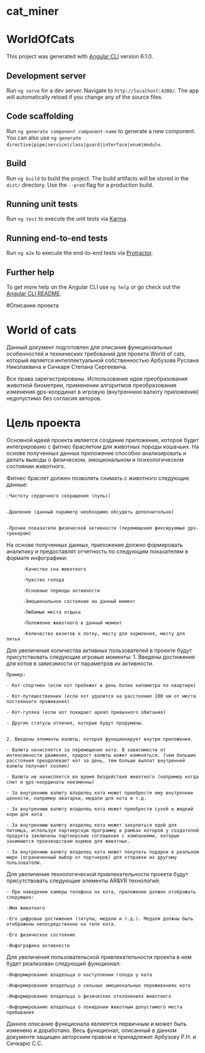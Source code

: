 # cat_miner

# WorldOfCats

This project was generated with [Angular CLI](https://github.com/angular/angular-cli) version 6.1.0.

## Development server

Run `ng serve` for a dev server. Navigate to `http://localhost:4200/`. The app will automatically reload if you change any of the source files.

## Code scaffolding

Run `ng generate component component-name` to generate a new component. You can also use `ng generate directive|pipe|service|class|guard|interface|enum|module`.

## Build

Run `ng build` to build the project. The build artifacts will be stored in the `dist/` directory. Use the `--prod` flag for a production build.

## Running unit tests

Run `ng test` to execute the unit tests via [Karma](https://karma-runner.github.io).

## Running end-to-end tests

Run `ng e2e` to execute the end-to-end tests via [Protractor](http://www.protractortest.org/).

## Further help

To get more help on the Angular CLI use `ng help` or go check out the [Angular CLI README](https://github.com/angular/angular-cli/blob/master/README.md).

#Описание проекта
# World of cats
Данный документ подготовлен для описания функциональных особенностей и технических требований для проекта World of cats, который является интеллектуальной собственностью Арбузова Руслана Николаевича и Сичкаря Степана Сергеевича. 

Все права зарегистрированы. Использование идеи преобразования животной биометрии, применении алгоритмов преобразования изменения gps-координат в игровую (внутреннюю валюту приложения) недопустимо без согласия авторов. 

# Цель проекта
Основной идеей проекта является создание приложения, которое будет интегрировано с фитнес браслетом для животных породы кошачьих.
На основе полученных данных приложение способно анализировать и делать выводы о физическом, эмоциональном и психологическом состоянии животного.


Фитнес браслет должен позволять снимать с животного следующие данные: 


    -Частоту сердечного сокращения (пульс) 
    
    
    -Давление (данный параметр необходимо обсудить дополнительно)
    
    
    -Прочие показатели физической активности (перемещения фиксируемые gps-трекером)
    
    
    
На основе полученных данных, приложение должно формировать аналитику и предоставлят отчетность по следующим показателям в формате инфографики: 

          -Качество сна животного
          
          -Чувство голода
          
          -Основные периоды активности
          
          -Эмоциональное состояние на данный момент
          
          -Любимые места отдыха 
          
          -Положение животного в данный момент
          
          -Количество визитов к лотку, месту для кормления, месту для питья


Для увеличения количества активных пользователей в проекте будут присутствовать следующие игровые моменты: 
    1. Введены достижения для котов в зависимости от параметров их активности. 
    
    Пример:
    
    - Кот-спортмен (если кот пробежит в день более километра по квартире) 
    
    - Кот-путешественник (если кот удалится на расстояние 100 км от места постоянного проживания) 
    
    - Кот-гуляка (если кот покидает ареал привычного обитания) 
    
    - Другие статусы отличия, которые будут продуманы. 
          
    
    2. Введены элементы валюты, которая функционирует внутри приложения. 
    
    - Валюта начисляется за перемещение кота. В зависимости от интенсивности движения, прирост валюты иожет изменяться. (чем большие                расстояния преодолевает кот за день, тем больше выплат внутренней валюты получает хозяин)
    
    - Валюта не начисляется во время бездействия животного (например когда спит и gps-координаты неизменны)
    
    - За внутреннюю валюту владелец кота может приобрести ему внутренние ценности, например аватарки, медали для кота и т.д.
    
    - За внутреннюю валюту владелец кота может приобрести сухой и жидкий корм для кота
    
    - За внутреннюю валюту владелец кота может закупиться едой для питомца, используя партнерскую программу в рамках которой у создателей продукта заключены партнерские соглашения с компаниями, которые занимаются производством кормов для животных. 
    
    - За внутреннюю валюту владелец кота может покупать подарки в реальном мире (ограниченный выбор от партнеров) для отправки их другому пользователю.
    
    
        
Для увеличения технологической привлекательности проекта будут присутствовать следующие элементы AR&VR технологий:
    
    - При наведении камеры телефона на кота, приложение должно отображать следующее: 
    
    -Имя животного
    
    -Его цифровые достижения (титулы, медали и т.д.). Медали должны быть отображены непосредственно на теле кота.
    
    -Его физическое состояние
    
    -Инфографика активности
                
          
          
 Для увеличения пользовательской привлекательности проекта в нем будет реализован следующий функционал:
    
    -Информирование владельца о наступлении голода у кота
    
    -Информирование владельца о сильных эмоциональных переживаниях кота
    
    -Информирование владельца о физических отклонениях животного
    
    -Информирование владельца о покидании животным допустимого места пребывания
           
           
           
  Данное описание функционала являеятся первичным и может быть изменено и доработано.
  Весь функционал, описанный в данном документе защищен авторским правом и принадлежит Арбузову Р.Н. и Сичкарю С.С.
  

